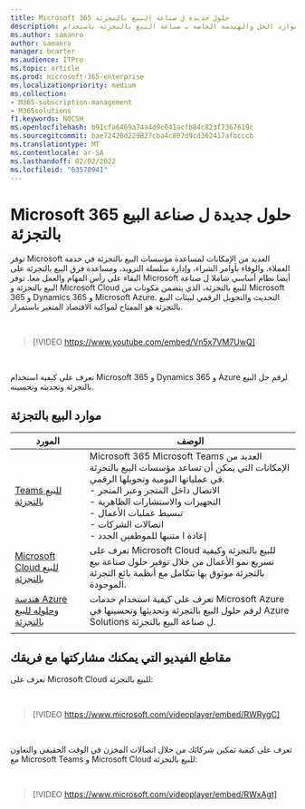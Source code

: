 ```yaml
---
title: Microsoft 365 حلول جديدة ل صناعة البيع بالتجزئة
description: تعرف على موارد الحل والهندسة الخاصة ب صناعة البيع بالتجزئة باستخدام Microsoft 365
ms.author: samanro
author: samanro
manager: bcarter
ms.audience: ITPro
ms.topic: article
ms.prod: microsoft-365-enterprise
ms.localizationpriority: medium
ms.collection:
- M365-subscription-management
- M365solutions
f1.keywords: NOCSH
ms.openlocfilehash: b91cfa6469a74a4d9c041acfb84c823f7367619c
ms.sourcegitcommit: bae72428d229827cba4c807d9cd362417afbcccb
ms.translationtype: MT
ms.contentlocale: ar-SA
ms.lasthandoff: 02/02/2022
ms.locfileid: "63570941"
---
```

# <a name="microsoft-365-solutions-for-the-retail-industry"></a>Microsoft 365 حلول جديدة ل صناعة البيع بالتجزئة

توفر Microsoft العديد من الإمكانات لمساعدة مؤسسات البيع بالتجزئة في خدمة العملاء، والوفاء بأوامر الشراء، وإدارة سلسلة التزويد، ومساعدة فرق البيع بالتجزئة على البقاء على رأس المهام والعمل معا. توفر Microsoft أيضا نظام أساسي شاملا ل صناعة البيع بالتجزئة و Microsoft Cloud للبيع بالتجزئة، الذي يتضمن مكونات من Microsoft 365 و Dynamics 365 و Microsoft Azure. التحديث والتحويل الرقمي لبيئات البيع بالتجزئة هو المفتاح لمواكبة الاقتصاد المتغير باستمرار.

<br>

> [!VIDEO https://www.youtube.com/embed/Vn5x7VM7UwQ]

<br>

تعرف على كيفية استخدام Microsoft 365 و Dynamics 365 و Azure لرقم حل البيع بالتجزئة وتحديثه وتحسينه.

## <a name="resources-for-retail"></a>موارد البيع بالتجزئة

|المورد |الوصف  |
|---------|---------|
|[Teams للبيع بالتجزئة](/microsoftteams/expand-teams-across-your-org/teams-for-retail-landing-page)    |  Microsoft 365 Microsoft Teams العديد من الإمكانات التي يمكن أن تساعد مؤسسات البيع بالتجزئة في عملياتها اليومية وتحويلها الرقمي. <br>- الاتصال داخل المتجر وعبر المتجر <br>- التجهيزات والاستشارات الظاهرية <br>- تبسيط عمليات الأعمال <br>- اتصالات الشركات <br>- إعادة ا متنبها للموظفين الجدد    |
|[Microsoft Cloud للبيع بالتجزئة](/industry/retail/overview)  | تعرف على Microsoft Cloud للبيع بالتجزئة وكيفية تسريع نمو الأعمال من خلال توفير حلول صناعة بيع بالتجزئة موثوق بها تتكامل مع أنظمة بائع التجزئة الموجودة.     |
|[هندسة Azure وحلوله للبيع بالتجزئة](/azure/architecture/industries/retail)| تعرف على كيفية استخدام خدمات Microsoft Azure لرقم حلول البيع بالتجزئة وتحديثها وتحسينها في Azure Solutions ل صناعة البيع بالتجزئة. |
| | |

## <a name="videos-you-can-share-with-your-team"></a>مقاطع الفيديو التي يمكنك مشاركتها مع فريقك

تعرف على Microsoft Cloud للبيع بالتجزئة:

<br>

> [!VIDEO https://www.microsoft.com/videoplayer/embed/RWRygC]

<br>

تعرف على كيفية تمكين شركائك من خلال اتصالات المخزن في الوقت الحقيقي والتعاون مع Microsoft Teams و Microsoft Cloud للبيع بالتجزئة:

<br>

> [!VIDEO https://www.microsoft.com/videoplayer/embed/RWxAgt]

<br>